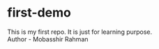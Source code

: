 # first-demo
This is my first repo. It is just for learning purpose.
<br>
Author - Mobasshir Rahman
